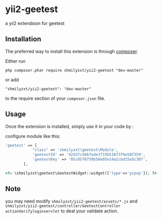 yii2-geetest
============
a yii2 extendsion for geetest

Installation
------------

The preferred way to install this extension is through [composer](http://getcomposer.org/download/).

Either run

```
php composer.phar require shmilyzxt/yii2-geetest "dev-master"
```

or add

```
"shmilyzxt/yii2-geetest": "dev-master"
```

to the require section of your `composer.json` file.


Usage
-----

Once the extension is installed, simply use it in your code by  :

configure module like this:

```php
'geetest' => [
            "class" => 'shmilyzxt\geetest\Module',
            'geetestId' => '42d37cd46fade3f33b516f3f9e50f359',
            'geetestKey' => '05c0570759b50e05e14a2cbd15a5c307',
        ],
```

```php
<?= \shmilyzxt\geetest\GeetestWidget::widget(['type'=>'pcpop']); ?>
```

Note
-----

you may need modify `shmilyzxt/yii2-geetest/assets/*.js` and `shmilyzxt/yii2-geetest/controller/GeetestController` `actionVerifyloginservlet` to deal your validate action.